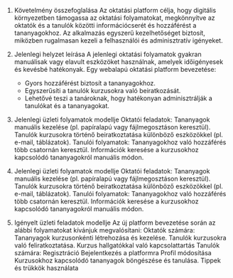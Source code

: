 1. Követelmény összefoglalása
Az oktatási platform célja, hogy digitális környezetben támogassa az oktatási folyamatokat, megkönnyítve az oktatók és a tanulók közötti információcserét és hozzáférést a tananyagokhoz. Az alkalmazás egyszerű kezelhetőséget biztosít, miközben rugalmasan kezeli a felhasználói és adminisztratív igényeket.
2. Jelenlegi helyzet leírása
A jelenlegi oktatási folyamatok gyakran manuálisak vagy elavult eszközöket használnak, amelyek időigényesek és kevésbé hatékonyak. Egy webalapú oktatási platform bevezetése:
   - Gyors hozzáférést biztosít a tananyagokhoz.
   - Egyszerűsíti a tanulók kurzusokra való beiratkozását.
   - Lehetővé teszi a tanároknak, hogy hatékonyan           adminisztrálják a tanulókat és a tananyagokat.

3. Jelenlegi üzleti folyamatok modellje
Oktatói feladatok:
Tananyagok manuális kezelése (pl. papíralapú vagy fájlmegosztáson keresztül).
Tanulók kurzusokra történő beiratkoztatása különböző eszközökkel (pl. e-mail, táblázatok).
Tanulói folyamatok:
Tananyagokhoz való hozzáférés több csatornán keresztül.
Információk keresése a kurzusokhoz kapcsolódó tananyagokról manuális módon.
3. Jelenlegi üzleti folyamatok modellje
Oktatói feladatok:
Tananyagok manuális kezelése (pl. papíralapú vagy fájlmegosztáson keresztül).
Tanulók kurzusokra történő beiratkoztatása különböző eszközökkel (pl. e-mail, táblázatok).
Tanulói folyamatok:
Tananyagokhoz való hozzáférés több csatornán keresztül.
Információk keresése a kurzusokhoz kapcsolódó tananyagokról manuális módon.

4. Igényelt üzleti feladatok modellje
Az új platform bevezetése során az alábbi folyamatokat kívánjuk megvalósítani:
Oktatók számára:
Tananyagok kurzusonkénti létrehozása és kezelése.
Tanulók kurzusokra való feliratkoztatása.
Kurzus hallgatókkal való kapcsolattartás
Tanulók számára:
Regisztráció
Bejelentkezés a platformra
Profil módosítása
Kurzusokhoz kapcsolódó tananyagok böngészése és tanulása.
Tippek és trükkök használata





